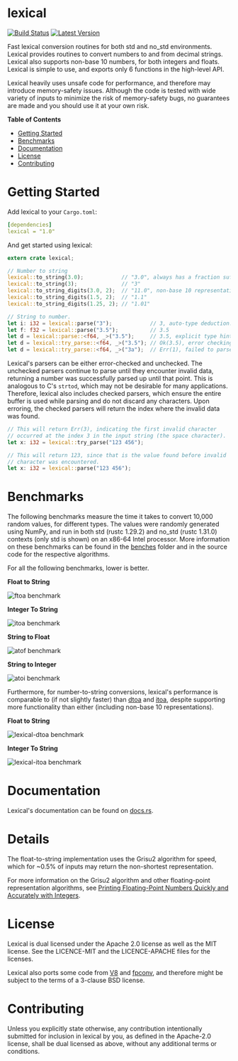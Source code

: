 lexical
=======

[![Build Status](https://api.travis-ci.org/Alexhuszagh/lexical.svg?branch=master)](https://travis-ci.org/Alexhuszagh/lexical)
[![Latest Version](https://img.shields.io/crates/v/lexical.svg)](https://crates.io/crates/lexical)

Fast lexical conversion routines for both std and no_std environments. Lexical provides routines to convert numbers to and from decimal strings. Lexical also supports non-base 10 numbers, for both integers and floats.  Lexical is simple to use, and exports only 6 functions in the high-level API.

Lexical heavily uses unsafe code for performance, and therefore may introduce memory-safety issues. Although the code is tested with wide variety of inputs to minimize the risk of memory-safety bugs, no guarantees are made and you should use it at your own risk.

**Table of Contents**

- [Getting Started](#getting-started)
- [Benchmarks](#benchmarks)
- [Documentation](#documentation)
- [License](#license)
- [Contributing](#contributing)

# Getting Started

Add lexical to your `Cargo.toml`:

```yaml
[dependencies]
lexical = "1.0"
```

And get started using lexical:

```rust
extern crate lexical;

// Number to string
lexical::to_string(3.0);            // "3.0", always has a fraction suffix, 
lexical::to_string(3);              // "3"
lexical::to_string_digits(3.0, 2);  // "11.0", non-base 10 representation.
lexical::to_string_digits(1.5, 2);  // "1.1"
lexical::to_string_digits(1.25, 2); // "1.01"

// String to number.
let i: i32 = lexical::parse("3");            // 3, auto-type deduction.
let f: f32 = lexical::parse("3.5");          // 3.5
let d = lexical::parse::<f64, _>("3.5");     // 3.5, explicit type hints.
let d = lexical::try_parse::<f64, _>("3.5"); // Ok(3.5), error checking parse.
let d = lexical::try_parse::<f64, _>("3a");  // Err(1), failed to parse.
```

Lexical's parsers can be either error-checked and unchecked. The unchecked parsers continue to parse until they encounter invalid data, returning a number was successfully parsed up until that point. This is analogous to C's `strtod`, which may not be desirable for many applications. Therefore, lexical also includes checked parsers, which ensure the entire buffer is used while parsing and do not discard any characters. Upon erroring, the checked parsers will return the index where the invalid data was found.

```rust
// This will return Err(3), indicating the first invalid character
// occurred at the index 3 in the input string (the space character).
let x: i32 = lexical::try_parse("123 456");

// This will return 123, since that is the value found before invalid
// character was encountered.
let x: i32 = lexical::parse("123 456");
```

# Benchmarks

The following benchmarks measure the time it takes to convert 10,000 random values, for different types. The values were randomly generated using NumPy, and run in both std (rustc 1.29.2) and no_std (rustc 1.31.0) contexts (only std is shown) on an x86-64 Intel processor. More information on these benchmarks can be found in the [benches](benches) folder and in the source code for the respective algorithms.

For all the following benchmarks, lower is better.

**Float to String**

![ftoa benchmark](https://raw.githubusercontent.com/Alexhuszagh/rust-lexical/master/assets/ftoa.png)

**Integer To String**

![itoa benchmark](https://raw.githubusercontent.com/Alexhuszagh/rust-lexical/master/assets/itoa.png)

**String to Float**

![atof benchmark](https://raw.githubusercontent.com/Alexhuszagh/rust-lexical/master/assets/atof.png)

**String to Integer**

![atoi benchmark](https://raw.githubusercontent.com/Alexhuszagh/rust-lexical/master/assets/atoi.png)

Furthermore, for number-to-string conversions, lexical's performance is comparable to (if not slightly faster) than [dtoa](https://github.com/dtolnay/dtoa) and [itoa](https://github.com/dtolnay/itoa), despite supporting more functionality than either (including non-base 10 representations).

**Float to String**

![lexical-dtoa benchmark](https://raw.githubusercontent.com/Alexhuszagh/rust-lexical/master/assets/lexical_dtoa.png)

**Integer To String**

![lexical-itoa benchmark](https://raw.githubusercontent.com/Alexhuszagh/rust-lexical/master/assets/lexical_itoa.png)

# Documentation

Lexical's documentation can be found on [docs.rs](https://docs.rs/lexicals).

# Details

The float-to-string implementation uses the Grisu2 algorithm for speed, which for ~0.5% of inputs may return the non-shortest representation.

For more information on the Grisu2 algorithm and other floating-point representation algorithms, see [Printing Floating-Point Numbers Quickly and Accurately with Integers](https://www.cs.tufts.edu/~nr/cs257/archive/florian-loitsch/printf.pdf).

# License

Lexical is dual licensed under the Apache 2.0 license as well as the MIT license. See the LICENCE-MIT and the LICENCE-APACHE files for the licenses.

Lexical also ports some code from [V8](https://github.com/v8/v8) and [fpconv](https://github.com/night-shift/fpconv), and therefore might be subject to the terms of a 3-clause BSD license.

# Contributing

Unless you explicitly state otherwise, any contribution intentionally submitted for inclusion in lexical by you, as defined in the Apache-2.0 license, shall be dual licensed as above, without any additional terms or conditions.
